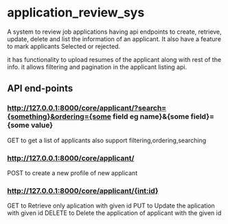 # application_review_sys
A system to review job applications having api endpoints to create, retrieve, update, delete and list the information of an applicant.
It also have a feature to mark applicants Selected or rejected.

it has functionality to upload resumes of the applicant along with rest of the info.
it allows filtering and pagination in the applicant listing api.

## API end-points

### http://127.0.0.1:8000/core/applicant/?search={something}&ordering={some field eg name}&{some field}={some value}
GET to get a list of applicants also support filtering,ordering,searching
### http://127.0.0.1:8000/core/applicant/
POST to create a new profile of new applicant

### http://127.0.0.1:8000/core/applicant/{int:id}
GET to Retrieve only aplication with given id
PUT to Update the aplication with given id
DELETE to Delete the application of applicant with the given id
